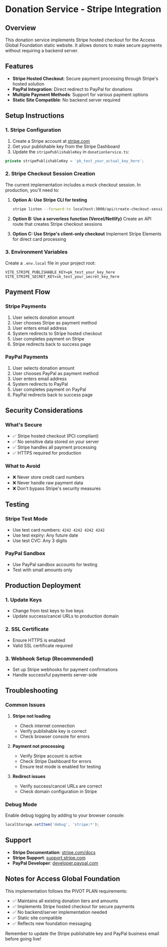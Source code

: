 # Donation Service - Stripe Integration

## Overview
This donation service implements Stripe hosted checkout for the Access Global Foundation static website. It allows donors to make secure payments without requiring a backend server.

## Features
- **Stripe Hosted Checkout**: Secure payment processing through Stripe's hosted solution
- **PayPal Integration**: Direct redirect to PayPal for donations
- **Multiple Payment Methods**: Support for various payment options
- **Static Site Compatible**: No backend server required

## Setup Instructions

### 1. Stripe Configuration
1. Create a Stripe account at [stripe.com](https://stripe.com)
2. Get your publishable key from the Stripe Dashboard
3. Update the `stripePublishableKey` in `donationService.ts`:

```typescript
private stripePublishableKey = 'pk_test_your_actual_key_here';
```

### 2. Stripe Checkout Session Creation
The current implementation includes a mock checkout session. In production, you'll need to:

1. **Option A: Use Stripe CLI for testing**
   ```bash
   stripe listen --forward-to localhost:3000/api/create-checkout-session
   ```

2. **Option B: Use a serverless function (Vercel/Netlify)**
   Create an API route that creates Stripe checkout sessions

3. **Option C: Use Stripe's client-only checkout**
   Implement Stripe Elements for direct card processing

### 3. Environment Variables
Create a `.env.local` file in your project root:

```env
VITE_STRIPE_PUBLISHABLE_KEY=pk_test_your_key_here
VITE_STRIPE_SECRET_KEY=sk_test_your_secret_key_here
```

## Payment Flow

### Stripe Payments
1. User selects donation amount
2. User chooses Stripe as payment method
3. User enters email address
4. System redirects to Stripe hosted checkout
5. User completes payment on Stripe
6. Stripe redirects back to success page

### PayPal Payments
1. User selects donation amount
2. User chooses PayPal as payment method
3. User enters email address
4. System redirects to PayPal
5. User completes payment on PayPal
6. PayPal redirects back to success page

## Security Considerations

### What's Secure
- ✅ Stripe hosted checkout (PCI compliant)
- ✅ No sensitive data stored on your server
- ✅ Stripe handles all payment processing
- ✅ HTTPS required for production

### What to Avoid
- ❌ Never store credit card numbers
- ❌ Never handle raw payment data
- ❌ Don't bypass Stripe's security measures

## Testing

### Stripe Test Mode
- Use test card numbers: `4242 4242 4242 4242`
- Use test expiry: Any future date
- Use test CVC: Any 3 digits

### PayPal Sandbox
- Use PayPal sandbox accounts for testing
- Test with small amounts only

## Production Deployment

### 1. Update Keys
- Change from test keys to live keys
- Update success/cancel URLs to production domain

### 2. SSL Certificate
- Ensure HTTPS is enabled
- Valid SSL certificate required

### 3. Webhook Setup (Recommended)
- Set up Stripe webhooks for payment confirmations
- Handle successful payments server-side

## Troubleshooting

### Common Issues

1. **Stripe not loading**
   - Check internet connection
   - Verify publishable key is correct
   - Check browser console for errors

2. **Payment not processing**
   - Verify Stripe account is active
   - Check Stripe Dashboard for errors
   - Ensure test mode is enabled for testing

3. **Redirect issues**
   - Verify success/cancel URLs are correct
   - Check domain configuration in Stripe

### Debug Mode
Enable debug logging by adding to your browser console:

```javascript
localStorage.setItem('debug', 'stripe:*');
```

## Support

- **Stripe Documentation**: [stripe.com/docs](https://stripe.com/docs)
- **Stripe Support**: [support.stripe.com](https://support.stripe.com)
- **PayPal Developer**: [developer.paypal.com](https://developer.paypal.com)

## Notes for Access Global Foundation

This implementation follows the PIVOT PLAN requirements:
- ✅ Maintains all existing donation tiers and amounts
- ✅ Implements Stripe hosted checkout for secure payments
- ✅ No backend/server implementation needed
- ✅ Static site compatible
- ✅ Reflects new foundation messaging

Remember to update the Stripe publishable key and PayPal business email before going live! 